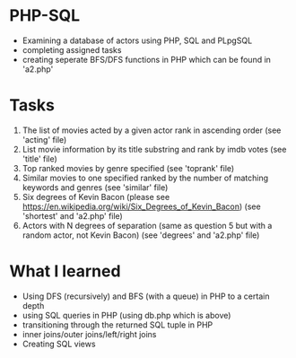 # PHP-SQL
- Examining a database of actors using PHP, SQL and PLpgSQL
- completing assigned tasks
- creating seperate BFS/DFS functions in PHP which can be found in 'a2.php'

# Tasks
1. The list of movies acted by a given actor rank in ascending order (see 'acting' file)
2. List movie information by its title substring and rank by imdb votes (see 'title' file)
3. Top ranked movies by genre specified (see 'toprank' file)
4. Similar movies to one specified ranked by the number of matching keywords and genres (see 'similar' file)
5. Six degrees of Kevin Bacon (please see https://en.wikipedia.org/wiki/Six_Degrees_of_Kevin_Bacon) (see 'shortest' and 'a2.php' file)
6. Actors with N degrees of separation (same as question 5 but with a random actor, not Kevin Bacon) (see 'degrees' and 'a2.php' file)

# What I learned
- Using DFS (recursively) and BFS (with a queue) in PHP to a certain depth
- using SQL queries in PHP (using db.php which is above)
- transitioning through the returned SQL tuple in PHP
- inner joins/outer joins/left/right joins
- Creating SQL views
